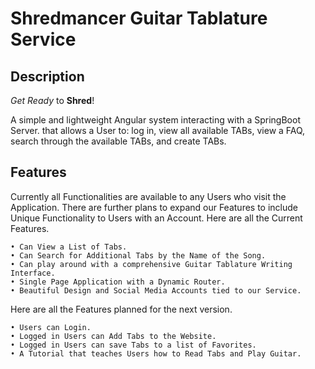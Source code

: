 # Shredmancer Guitar Tablature Service

## Description
*Get Ready* to  **Shred**!

A simple and lightweight Angular system interacting with a SpringBoot Server. that allows a User to: log in, view all available TABs, view a FAQ, search through the available TABs, and create TABs.

## Features
Currently all Functionalities are available to any Users who visit the Application.
There are further plans to expand our Features to include Unique Functionality to Users with an Account.
Here are all the Current Features.

	• Can View a List of Tabs.
	• Can Search for Additional Tabs by the Name of the Song.
	• Can play around with a comprehensive Guitar Tablature Writing Interface.
	• Single Page Application with a Dynamic Router.
	• Beautiful Design and Social Media Accounts tied to our Service.
		
Here are all the Features planned for the next version.
	
	• Users can Login.
	• Logged in Users can Add Tabs to the Website.
	• Logged in Users can save Tabs to a list of Favorites.
	• A Tutorial that teaches Users how to Read Tabs and Play Guitar.